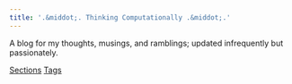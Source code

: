 ```yaml
---
title: '.&middot;. Thinking Computationally .&middot;.'
---
```


A blog for my thoughts, musings, and ramblings; updated infrequently but passionately.  

<a class="bigbadge badge-section" href="/sections">Sections</a> <a class="bigbadge badge-tag" href="/tags">Tags</a> 
